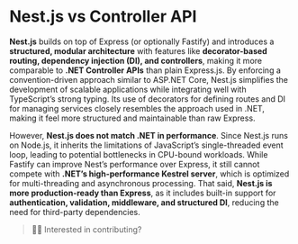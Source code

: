 # Nest.js vs Controller API

**Nest.js** builds on top of Express (or optionally Fastify) and introduces a **structured, modular architecture** with features like **decorator-based routing, dependency injection (DI), and controllers**, making it more comparable to **.NET Controller APIs** than plain Express.js. By enforcing a convention-driven approach similar to ASP.NET Core, Nest.js simplifies the development of scalable applications while integrating well with TypeScript’s strong typing. Its use of decorators for defining routes and DI for managing services closely resembles the approach used in .NET, making it feel more structured and maintainable than raw Express.

However, **Nest.js does not match .NET in performance**. Since Nest.js runs on Node.js, it inherits the limitations of JavaScript’s single-threaded event loop, leading to potential bottlenecks in CPU-bound workloads. While Fastify can improve Nest’s performance over Express, it still cannot compete with **.NET’s high-performance Kestrel server**, which is optimized for multi-threading and asynchronous processing. That said, **Nest.js is more production-ready than Express**, as it includes built-in support for **authentication, validation, middleware, and structured DI**, reducing the need for third-party dependencies.

> 👋🏼 Interested in contributing?
